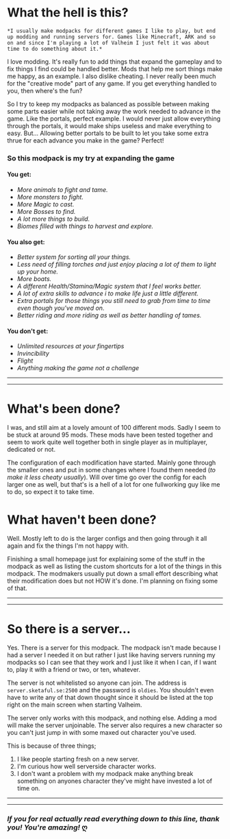 # What the hell is this? 
    *I usually make modpacks for different games I like to play, but end up modding and running servers for. Games like Minecraft, ARK and so on and since I'm playing a lot of Valheim I just felt it was about time to do something about it.*

I love modding. It's really fun to add things that expand the gameplay and to fix things I find could be handled better. Mods that help me sort things make me happy, as an example. I also dislike cheating. I never really been much for the "creative mode" part of any game. If you get everything handled to you, then where's the fun?

So I try to keep my modpacks as balanced as possible between making some parts easier while not taking away the work needed to advance in the game. Like the portals, perfect example. I would never just allow everything through the portals, it would make ships useless and make everything to easy. But... Allowing better portals to be built to let you take some extra thrue for each advance you make in the game? Perfect!

### So this modpack is my try at expanding the game
#### You get: 
* *More animals to fight and tame.*
* *More monsters to fight.*
* *More Magic to cast.*
* *More Bosses to find.*
* *A lot more things to build.*
* *Biomes filled with things to harvest and explore.*

#### You also get:
* *Better system for sorting all your things.*
* *Less need of filling torches and just enjoy placing a lot of them to light up your home.*
* *More boats.*
* *A different Health/Stamina/Magic system that I feel works better.*
* *A lot of extra skills to advance i to make life just a little different.*
* *Extra portals for those things you still need to grab from time to time even though you've moved on.*
* *Better riding and more riding as well as better handling of tames.*

#### You don't get:
* *Unlimited resources at your fingertips*
* *Invincibility*
* *Flight*
* *Anything making the game not a challenge*

---
---

# What's been done?
I was, and still aim at a lovely amount of 100 different mods. Sadly I seem to be stuck at around 95 mods. These mods have been tested together and seem to work quite well together both in single player as in multiplayer, dedicated or not. 

The configuration of each modification have started. Mainly gone through the smaller ones and put in some changes where I found them needed (*to make it less cheaty usually*). Will over time go over the config for each larger one as well, but that's is a hell of a lot for one fullworking guy like me to do, so expect it to take time.

# What haven't been done?
Well. Mostly left to do is the larger configs and then going through it all again and fix the things I'm not happy with. 

Finishing a small homepage just for explaining some of the stuff in the modpack as well as listing the custom shortcuts for a lot of the things in this modpack. The modmakers usually put down a small effort describing what their modification does but not HOW it's done. I'm planning on fixing some of that.

---
---

# So there is a server...
Yes. There is a server for this modpack. The modpack isn't made because I had a server I needed it on but rather I just like having servers running my modpacks so I can see that they work and I just like it when I can, if I want to, play it with a friend or two, or ten, whatever.

The server is not whitelisted so anyone can join. The address is <code>server.sketaful.se:2500</code> and the password is <code>oldies</code>. You shouldn't even have to write any of that down thought since it should be listed at the top right on the main screen when starting Valheim.

The server only works with this modpack, and nothing else. Adding a mod will make the server unjoinable. The server also requires a new character so you can't just jump in with some maxed out character you've used. 

This is because of three things; 
1. I like people starting fresh on a new server. 
2. I'm curious how well serverside character works. 
3. I don't want a problem with my modpack make anything break something on anyones character they've might have invested a lot of time on.

---
---
### *If you for real actually read everything down to this line, thank you! You're amazing!* ღ
